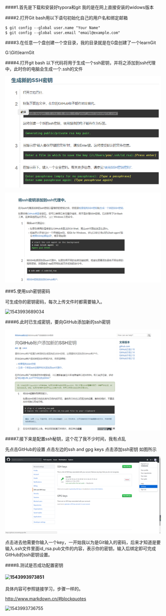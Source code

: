 ####1.首先是下载和安装好typora和git 我的是在网上直接安装的widows版本

####2.打开Git bash用以下语句初始化自己的用户名和绑定邮箱

```
$ git config --global user.name "Your Name"
$ git config --global user.email "email@example.com"
```

####3.在任意一个盘创建一个空目录，我的目录就是在G盘创建了一个learnGit

G:\Git\learnGit

####4.打开git bash 以下代码将用于生成一个ssh密钥，并将之添加到ssh代理中，此时你的电脑会生成一个.ssh的文件

![1543990384682](https://raw.githubusercontent.com/1159816150/learnGit1/master/image/1543990384682.png)

![1543990435221](https://raw.githubusercontent.com/1159816150/learnGit1/master/image/1543990435221.png)

###5.使用ssh密钥密码

可生成你的密钥密码，每次上传文件时都需要输入。

![1543993689034](C:\Users\小肥羊\AppData\Roaming\Typora\typora-user-images\1543993689034.png)

####6.此时已生成密钥，要向GitHub添加新的ssh密钥

![1543990608278](https://raw.githubusercontent.com/1159816150/learnGit1/master/image/1543990608278.png)

####7.接下来是配置ssh秘钥，这个花了我不少时间，我有点乱

先点击GitHub的设置 点击左边的ssh and gpg keys 点击添加ssh密钥 如图所示 

![1543990781024](https://raw.githubusercontent.com/1159816150/learnGit1/master/image/1543990781024.png)

点击进去他需要你输入一个key，一开始我以为是Git输入的密码，后来才知道是要输入.ssh文件里面id_rsa.pub文件的内容，表示你的密钥，输入后绑定即可完成GitHub的ssh密钥设置。

####8.测试是否成功配置密钥



#### ![1543993973851](C:\Users\小肥羊\AppData\Roaming\Typora\typora-user-images\1543993973851.png)

具体内容可参照链接学习，步骤一样的。

http://www.markdown.cn/#blockquotes

![1543993736755](C:\Users\小肥羊\AppData\Roaming\Typora\typora-user-images\1543993736755.png)